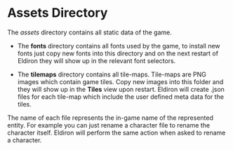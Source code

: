 # Assets Directory

The *assets* directory contains all static data of the game.

- The **fonts** directory contains all fonts used by the game, to install new fonts just copy new fonts into this directory and on the next restart of Eldiron they will show up in the relevant font selectors.

- The **tilemaps** directory contains all tile-maps. Tile-maps are PNG images which contain game tiles. Copy new images into this folder and they will show up in the **Tiles** view upon restart. Eldiron will create .json files for each tile-map which include the user defined meta data for the tiles.

The name of each file represents the in-game name of the represented entity. For example you can just rename a character file to rename the character itself. Eldiron will perform the same action when asked to rename a character.